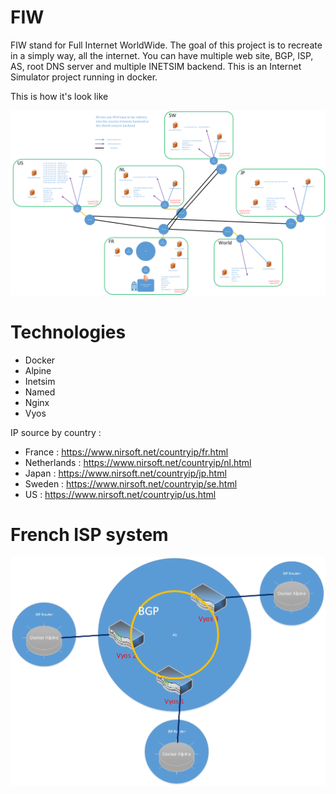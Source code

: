 # FIW
FIW stand for Full Internet WorldWide. The goal of this project is to recreate in a simply way, all the internet. You can have multiple web site, BGP, ISP, AS, root DNS server and multiple INETSIM backend. This is an Internet Simulator project running in docker.

This is how it's look like

![alt text](https://github.com/b4b857f6ee/FIW/blob/master/pictures/Dessin1.png)

# Technologies
- Docker
- Alpine
- Inetsim
- Named
- Nginx
- Vyos

IP source by country :
- France : https://www.nirsoft.net/countryip/fr.html
- Netherlands : https://www.nirsoft.net/countryip/nl.html
- Japan : https://www.nirsoft.net/countryip/jp.html
- Sweden : https://www.nirsoft.net/countryip/se.html
- US : https://www.nirsoft.net/countryip/us.html

# French ISP system

![alt text](https://github.com/b4b857f6ee/FIW/blob/master/pictures/Dessin2.png)
